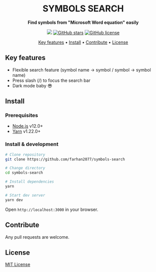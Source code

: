 <div align="center">
    <h1>SYMBOLS SEARCH</h1>

<strong>Find symbols from "Microsoft Word equation" easily</strong>

![](https://img.shields.io/badge/total%20symbols-338-%2399F6E4?style=flat-square&logo=appveyor)
[![GitHub stars](https://img.shields.io/github/stars/farhan2077/symbols-search?color=%2399F6E4&style=flat-square)](https://github.com/farhan2077/symbols-search/stargazers)
[![GitHub license](https://img.shields.io/github/license/farhan2077/symbols-search?color=%2399F6E4&style=flat-square)](https://github.com/farhan2077/symbols-search/blob/master/LICENSE)

<a href="#key-features">Key features</a> •
<a href="#install">Install</a> •
<a href="#contribute">Contribute</a> •
<a href="#license">License</a>

</div>

## Key features

- Flexible search feature (symbol name → symbol / symbol → symbol name)
- Press slash (/) to focus the search bar
- Dark mode baby 😎

## Install

### Prerequisites

- [Node.js]() v12.0+
- [Yarn]() v1.22.0+

### Install & development

```sh
# Clone repository
git clone https://github.com/farhan2077/symbols-search

# Change directory
cd symbols-search

# Install dependencies
yarn

# Start dev server
yarn dev
```

Open `http://localhost:3000` in your browser.

## Contribute

Any pull requests are welcome.

## License

[MIT License](./LICENSE)
